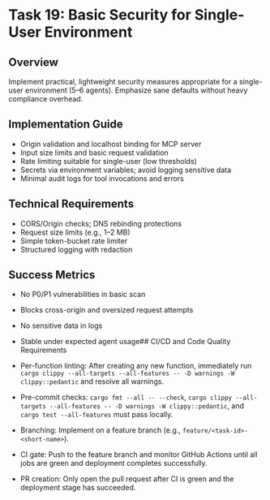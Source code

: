 # Task 19: Basic Security for Single-User Environment

## Overview

Implement practical, lightweight security measures appropriate for a single-user environment (5–6 agents). Emphasize sane defaults without heavy compliance overhead.

## Implementation Guide

- Origin validation and localhost binding for MCP server
- Input size limits and basic request validation
- Rate limiting suitable for single-user (low thresholds)
- Secrets via environment variables; avoid logging sensitive data
- Minimal audit logs for tool invocations and errors

## Technical Requirements

- CORS/Origin checks; DNS rebinding protections
- Request size limits (e.g., 1–2 MB)
- Simple token-bucket rate limiter
- Structured logging with redaction

## Success Metrics

- No P0/P1 vulnerabilities in basic scan
- Blocks cross-origin and oversized request attempts
- No sensitive data in logs
- Stable under expected agent usage## CI/CD and Code Quality Requirements

- Per-function linting: After creating any new function, immediately run `cargo clippy --all-targets --all-features -- -D warnings -W clippy::pedantic` and resolve all warnings.
- Pre-commit checks: `cargo fmt --all -- --check`, `cargo clippy --all-targets --all-features -- -D warnings -W clippy::pedantic`, and `cargo test --all-features` must pass locally.
- Branching: Implement on a feature branch (e.g., `feature/<task-id>-<short-name>`).
- CI gate: Push to the feature branch and monitor GitHub Actions until all jobs are green and deployment completes successfully.
- PR creation: Only open the pull request after CI is green and the deployment stage has succeeded.
